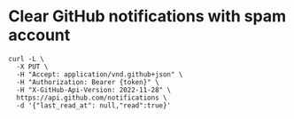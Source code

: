 # Clear GitHub notifications with spam account

```shell
curl -L \
  -X PUT \
  -H "Accept: application/vnd.github+json" \
  -H "Authorization: Bearer {token}" \
  -H "X-GitHub-Api-Version: 2022-11-28" \
  https://api.github.com/notifications \
  -d '{"last_read_at": null,"read":true}'
```
